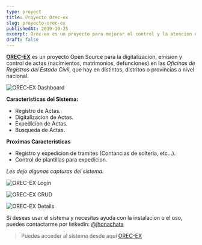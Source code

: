 ```yaml
---
type: proyect
title: Proyecto Orec-ex
slug: proyecto-orec-ex
publishedAt: 2019-10-25
excerpt: Orec-ex es un proyecto para mejorar el control y la atencion en Oficinas de Registros del Estado Civil que hay a nivel nacional.
draft: false
---
```


**<a href="https://github.com/dcyar/orec-ex" target="_blank">OREC-EX</a>** es un proyecto Open Source para la digitalizacion, emision y control de actas (nacimientos, matrimonios, defunciones) en las _Oficinas de Registros del Estado Civil_, que hay en distintos, distritos o provincias a nivel nacional.

![OREC-EX Dashboard](/images/orec-ex/dashboard.png)

**Caracteristicas del Sistema:**

-   Registro de Actas.
-   Digitalizacion de Actas.
-   Expedicion de Actas.
-   Busqueda de Actas.

**Proximas Caracteristicas**

-   Registro y expedicion de tramites (Contancias de solteria, etc...).
-   Control de plantillas para expedicion.

_Les dejo algunas capturas del sistema._

![OREC-EX Login](/images/orec-ex/login.png)

![OREC-EX CRUD](/images/orec-ex/new-act.png)

![OREC-EX Details](/images/orec-ex/act.png)

Si deseas usar el sistema y necesitas ayuda con la instalacion o el uso, puedes contactarme por linkedin: <a href="https://www.linkedin.com/in/jhonachata/" class="text-blue-600 font-bold" target="_blank">@jhonachata</a>

> Puedes acceder al sistema desde aqui <a href="https://github.com/dcyar/orec-ex" target="_blank">OREC-EX</a>
